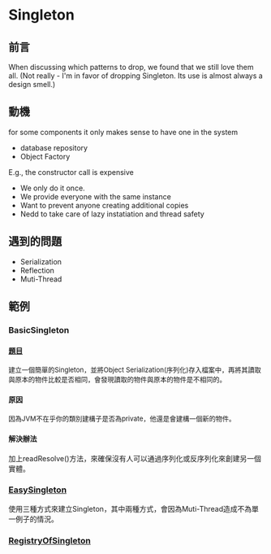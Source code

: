 ﻿# Singleton

## 前言
When discussing which patterns to drop, we found that we still love them all.
(Not really - I'm in favor of dropping Singleton. Its use is almost always a design smell.)

## 動機
for some components it only makes sense to have one in the system
- database repository
- Object Factory

E.g., the constructor call is expensive
- We only do it once.
- We provide everyone with the same instance
- Want to prevent anyone creating additional copies
- Nedd to take care of lazy instatiation and thread safety

## 遇到的問題
- Serialization
- Reflection
- Muti-Thread

## 範例
### BasicSingleton
#### [題目](https://github.com/changemyminds/Design-and-Pattern/blob/master/Singleton/BasicSingleton/src/Demo.java)
<font size=2>建立一個簡單的Singleton，並將Object Serialization(序列化)存入檔案中，再將其讀取與原本的物件比較是否相同，會發現讀取的物件與原本的物件是不相同的。</font>

#### 原因
<font size=2>因為JVM不在乎你的類別建構子是否為private，他還是會建構一個新的物件。</font>

#### 解決辦法
加上readResolve()方法，來確保沒有人可以通過序列化或反序列化來創建另一個實體。

### [EasySingleton](https://github.com/changemyminds/Design-and-Pattern/tree/master/Singleton/EasySingleton/src/com/company)
使用三種方式來建立Singleton，其中兩種方式，會因為Muti-Thread造成不為單一例子的情況。

### [RegistryOfSingleton](https://github.com/changemyminds/Design-and-Pattern/tree/master/Singleton/RegistryOfSingleton/src)
